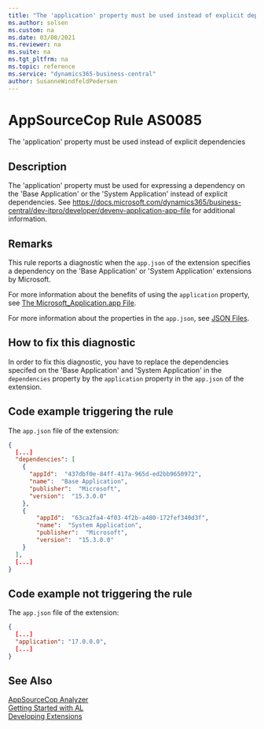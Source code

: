```yaml
---
title: "The 'application' property must be used instead of explicit dependencies"
ms.author: solsen
ms.custom: na
ms.date: 03/08/2021
ms.reviewer: na
ms.suite: na
ms.tgt_pltfrm: na
ms.topic: reference
ms.service: "dynamics365-business-central"
author: SusanneWindfeldPedersen
---
```

[//]: # (START>DO_NOT_EDIT)
[//]: # (IMPORTANT:Do not edit any of the content between here and the END>DO_NOT_EDIT.)
[//]: # (Any modifications should be made in the .xml files in the ModernDev repo.)
# AppSourceCop Rule AS0085
The 'application' property must be used instead of explicit dependencies

## Description
The 'application' property must be used for expressing a dependency on the 'Base Application' or the 'System Application' instead of explicit dependencies. See https://docs.microsoft.com/dynamics365/business-central/dev-itpro/developer/devenv-application-app-file for additional information.

[//]: # (IMPORTANT: END>DO_NOT_EDIT)

## Remarks

This rule reports a diagnostic when the `app.json` of the extension specifies a dependency on the 'Base Application' or 'System Application' extensions by Microsoft.

For more information about the benefits of using the `application` property, see [The Microsoft_Application.app File](../devenv-application-app-file.md).

For more information about the properties in the `app.json`, see [JSON Files](../devenv-json-files.md).

## How to fix this diagnostic

In order to fix this diagnostic, you have to replace the dependencies specifed on the 'Base Application' and 'System Application'  in the `dependencies` property by the `application` property in the `app.json` of the extension.

## Code example triggering the rule

The `app.json` file of the extension:
```json
{
  [...]
  "dependencies": [
    {
      "appId":  "437dbf0e-84ff-417a-965d-ed2bb9650972",
      "name":  "Base Application",
      "publisher":  "Microsoft",
      "version":  "15.3.0.0"
    },
    {
        "appId":  "63ca2fa4-4f03-4f2b-a480-172fef340d3f",
        "name":  "System Application",
        "publisher":  "Microsoft",
        "version":  "15.3.0.0"
    }
  ],
  [...]
}
```

## Code example not triggering the rule

The `app.json` file of the extension:
```json
{
  [...]
  "application": "17.0.0.0",
  [...]
}
```

## See Also  
[AppSourceCop Analyzer](appsourcecop.md)  
[Getting Started with AL](../devenv-get-started.md)  
[Developing Extensions](../devenv-dev-overview.md)  